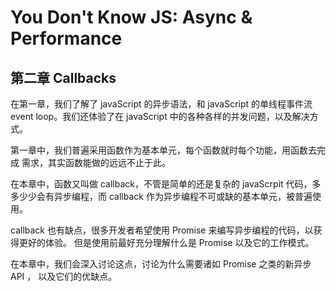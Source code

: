 # You Don't Know JS: Async & Performance
## 第二章 Callbacks
在第一章，我们了解了 javaScript 的异步语法，和 javaScript 的单线程事件流 event loop。我们还体验了在 javaScript 中的各种各样的并发问题，以及解决方式。

第一章中，我们普遍采用函数作为基本单元，每个函数就时每个功能，用函数去完成
需求，其实函数能做的远远不止于此。

在本章中，函数又叫做 callback，不管是简单的还是复杂的 javaScrpit 代码，多多少少会有异步编程，而 callback
 作为异步编程不可或缺的基本单元，被普遍使用。

 callback 也有缺点，很多开发者希望使用 Promise 来编写异步编程的代码，以获得更好的体验。
 但是使用前最好充分理解什么是 Promise 以及它的工作模式。

 在本章中，我们会深入讨论这点，讨论为什么需要诸如 Promise 之类的新异步 API ，
 以及它们的优缺点。